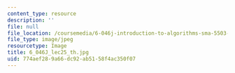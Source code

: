 ```yaml
---
content_type: resource
description: ''
file: null
file_location: /coursemedia/6-046j-introduction-to-algorithms-sma-5503-fall-2005/774aef289a66dc92ab5158f4ac350f07_6_046J_lec25_th.jpg
file_type: image/jpeg
resourcetype: Image
title: 6_046J_lec25_th.jpg
uid: 774aef28-9a66-dc92-ab51-58f4ac350f07
---
```

